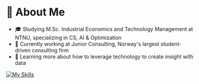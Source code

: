 # 🚀 About Me
- 🎓 Studying M.Sc. Industrial Economics and Technology Management at NTNU, specializing in CS, AI & Optimization 
- 💼 Currently working at Junior Consulting, Norway's largest student-driven consulting firm
- 🌱 Learning more about how to leverage technology to create insight with data

[![My Skills](https://skillicons.dev/icons?i=py,pytorch,tensorflow,java,html,js,react,sqlite,r,aws,azure)](https://skillicons.dev)


